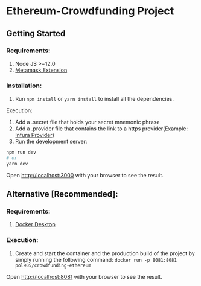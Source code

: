 # Ethereum-Crowdfunding Project

## Getting Started

### Requirements:
 1. Node JS >=12.0
 2. [Metamask Extension](https://metamask.io/)
 
### Installation:
1. Run ```npm install``` or ```yarn install``` to install all the dependencies.

Execution:
1. Add a .secret file that holds your secret mnemonic phrase
2. Add a .provider file that contains the link to a https provider(Example: [Infura Provider](https://infura.io/))
3. Run the development server:

```bash
npm run dev
# or
yarn dev
```

Open [http://localhost:3000](http://localhost:3000) with your browser to see the result.

## Alternative [Recommended]:

### Requirements:
 1. [Docker Desktop](https://www.docker.com/products/docker-desktop)

### Execution:
 1. Create and start the container and the production build of the project by simply running the following command:
 ```docker run -p 8081:8081 pol905/crowdfunding-ethereum```

 Open [http://localhost:8081](http://localhost:8081) with your browser to see the result.